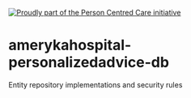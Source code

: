 [![Proudly part of the Person Centred Care initiative](https://personcentred.care/media/badge.svg)](https://personcentred.care/)

# amerykahospital-personalizedadvice-db
Entity repository implementations and security rules

